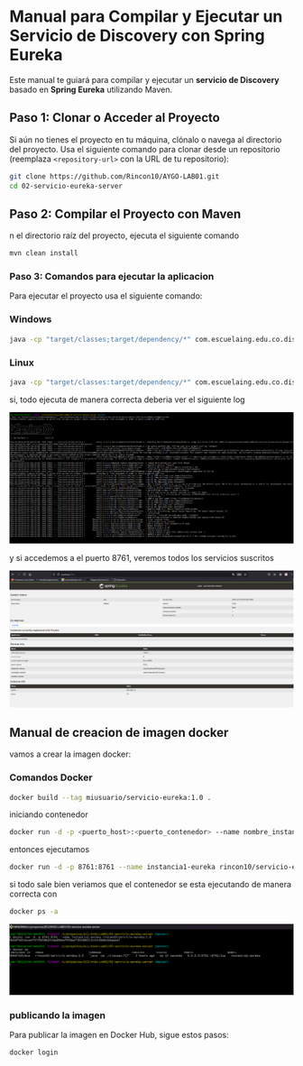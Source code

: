 # Manual para Compilar y Ejecutar un Servicio de Discovery con Spring Eureka

Este manual te guiará para compilar y ejecutar un **servicio de Discovery** basado en **Spring Eureka** utilizando Maven.


## Paso 1: Clonar o Acceder al Proyecto

Si aún no tienes el proyecto en tu máquina, clónalo o navega al directorio del proyecto. Usa el siguiente comando para clonar desde un repositorio (reemplaza `<repository-url>` con la URL de tu repositorio):

```bash
git clone https://github.com/Rincon10/AYGO-LAB01.git
cd 02-servicio-eureka-server
```

## Paso 2: Compilar el Proyecto con Maven

n el directorio raíz del proyecto, ejecuta el siguiente comando 

```bash
mvn clean install
```

### Paso 3: Comandos para ejecutar la aplicacion 

Para ejecutar el proyecto usa el siguiente comando:

### Windows


```bash
java -cp "target/classes;target/dependency/*" com.escuelaing.edu.co.distribuited_systems.eureka.servicio_eureka_server.ServicioEurekaServerApplication
```

### Linux

```bash
java -cp "target/classes:target/dependency/*" com.escuelaing.edu.co.distribuited_systems.eureka.servicio_eureka_server.ServicioEurekaServerApplication
```

si, todo ejecuta de manera correcta deberia ver el siguiente log

![alt text](../docs/img/04-cmd-eureka.png)

y si accedemos a el puerto 8761, veremos todos los servicios suscritos

![!\[alt text\](../docs/img/03-front.png)](../docs/img/05-eureka.png)

## Manual de creacion de imagen docker

vamos a crear la imagen docker:
### Comandos Docker

```bash 
docker build --tag miusuario/servicio-eureka:1.0 .
```

iniciando contenedor
```bash
docker run -d -p <puerto_host>:<puerto_contenedor> --name nombre_instancia <tu_usuario_docker>/<nombre_imagen>:<versión>
```

entonces ejecutamos 

```bash
docker run -d -p 8761:8761 --name instancia1-eureka rincon10/servicio-eureka:1.0 
```


si todo sale bien veriamos que el contenedor se esta ejecutando de manera correcta con 

```bash
docker ps -a
```

![alt text](../docs/img/06-eureka-docker.png)


### publicando la imagen

Para publicar la imagen en Docker Hub, sigue estos pasos:

```bash
docker login
```